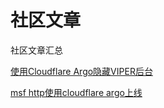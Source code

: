 # 社区文章

社区文章汇总

[使用Cloudflare Argo隐藏VIPER后台](https://tokisaki.top/blog/viper-via-cloudflare-argo)

[msf http使用cloudflare argo上线](https://tokisaki.top/blog/meterpreter-via-cloudflare-argo)
